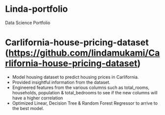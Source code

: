 # Linda-portfolio
Data Science Portfolio
# Carlifornia-house-pricing-dataset (https://github.com/lindamukami/Carlifornia-house-pricing-dataset)
* Model housing dataset to predict housing prices in Carlifornia. 
* Provided insightful information from the dataset.
* Engineered features from the various columns such as total_rooms, households, population & total_bedrooms to see if the new columns will have a higher correlation
* Optimized Linear, Decision Tree & Random Forest Regressor to arrive to the best model.

